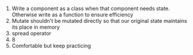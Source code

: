 1. Write a component as a class when that component needs state. Otherwise write as a function to ensure efficiency
2. Mutate shouldn't be mutated directly so that our original state maintains its place in memory
3. spread operator
4. 8
5. Comfortable but keep practicing
